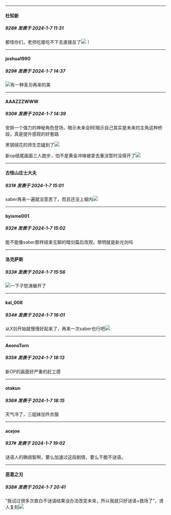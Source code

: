 
*****

####  杜知新  
##### 928#       发表于 2024-1-7 11:31

都怪你们，老师吃瘪吃不下去直接反了<img src="https://static.saraba1st.com/image/smiley/face2017/066.png" referrerpolicy="no-referrer">！


*****

####  joshua1990  
##### 929#       发表于 2024-1-7 14:37

<img src="https://static.saraba1st.com/image/smiley/face2017/066.png" referrerpolicy="no-referrer">有一种圣刃再来的美

*****

####  AAAZZZWWW  
##### 930#       发表于 2024-1-7 14:39

安排一个强力的神秘角色登场，暗示未来会BE暗示自己其实是未来的主角这种桥段，真是提升感观的好套路

黑钢镜花的师生恋磕到了<img src="https://static.saraba1st.com/image/smiley/face2017/072.png" referrerpolicy="no-referrer">

新op结尾画面三人跑步，怕不是黄金冲锋被拿去重涂暂时没得开了<img src="https://static.saraba1st.com/image/smiley/face2017/067.png" referrerpolicy="no-referrer">


*****

####  古怪山庄士大夫  
##### 931#       发表于 2024-1-7 15:01

saber再来一遍就没意思了，而且还没上堀内<img src="https://static.saraba1st.com/image/smiley/face2017/254.png" referrerpolicy="no-referrer">

*****

####  byisme001  
##### 932#       发表于 2024-1-7 15:02

能不能像saber那样结束无聊的暗剑篇后改观，黎明就是新光剑吗


*****

####  洛克萨斯  
##### 933#       发表于 2024-1-7 15:56

<img src="https://static.saraba1st.com/image/smiley/face2017/067.png" referrerpolicy="no-referrer">一下子怒涛展开了

*****

####  kal_008  
##### 934#       发表于 2024-1-7 16:01

从X剑开始就慢慢好起来了，再来一次saber也行吧<img src="https://static.saraba1st.com/image/smiley/face2017/067.png" referrerpolicy="no-referrer">


*****

####  AeonsTorn  
##### 935#       发表于 2024-1-7 18:13

新OP的画面好严重的赶工感

*****

####  otakun  
##### 936#       发表于 2024-1-7 18:15

天气冷了，三姐妹加件衣服


*****

####  acejoe  
##### 937#       发表于 2024-1-7 19:02

谜语人的确弱智啊，要么加速过这段剧情，要么干脆不谜语。


*****

####  恶意之刃  
##### 938#       发表于 2024-1-7 20:41

“我试过很多次直白不谜语结果没办法改变未来，所以我就只好谜语+救场了”，贤人复刻<img src="https://static.saraba1st.com/image/smiley/face2017/067.png" referrerpolicy="no-referrer">

